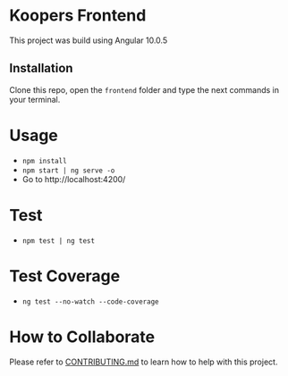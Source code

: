 # Koopers Frontend

This project was build using Angular 10.0.5

## Installation

Clone this repo, open the `frontend` folder and type the next commands in your terminal.

# Usage

  - `npm install`
  - `npm start | ng serve -o`
  - Go to http://localhost:4200/

# Test

  - `npm test | ng test`

# Test Coverage

  - `ng test --no-watch --code-coverage`
  

# How to Collaborate

Please refer to [CONTRIBUTING.md](/CONTRIBUTING.md) to learn how to help with this project.

